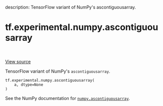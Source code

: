 description: TensorFlow variant of NumPy's ascontiguousarray.

<div itemscope itemtype="http://developers.google.com/ReferenceObject">
<meta itemprop="name" content="tf.experimental.numpy.ascontiguousarray" />
<meta itemprop="path" content="Stable" />
</div>

# tf.experimental.numpy.ascontiguousarray

<!-- Insert buttons and diff -->

<table class="tfo-notebook-buttons tfo-api nocontent" align="left">

</table>

<a target="_blank" class="external" href="/code/stable/tensorflow/python/ops/numpy_ops/np_array_ops.py">View source</a>



TensorFlow variant of NumPy's `ascontiguousarray`.

<pre class="devsite-click-to-copy prettyprint lang-py tfo-signature-link">
<code>tf.experimental.numpy.ascontiguousarray(
    a, dtype=None
)
</code></pre>



<!-- Placeholder for "Used in" -->

See the NumPy documentation for [`numpy.ascontiguousarray`](https://numpy.org/doc/1.16/reference/generated/numpy.ascontiguousarray.html).